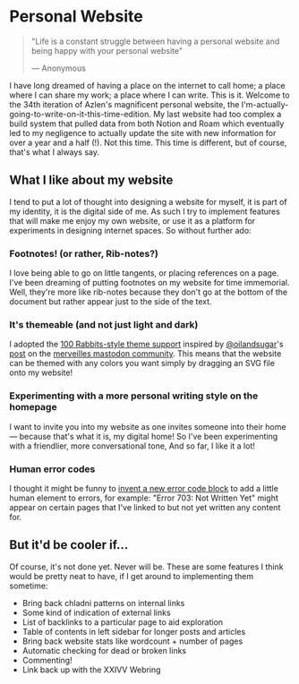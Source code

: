 # Personal Website

> "Life is a constant struggle between having a personal website and being happy with your personal website"
>
> — Anonymous

I have long dreamed of having a place on the internet to call home; a place where I can share my work; a place where I can write. This is it. Welcome to the 34th iteration of Azlen's magnificent personal website, the I'm-actually-going-to-write-on-it-this-time-edition. My last website had too complex a build system that pulled data from both Notion and Roam which eventually led to my negligence to actually update the site with new information for over a year and a half (!). Not this time. This time is different, but of course, that's what I always say.

## What I like about my website

I tend to put a lot of thought into designing a website for myself, it is part of my identity, it is the digital side of me. As such I try to implement features that will make me enjoy my own website, or use it as a platform for experiments in designing internet spaces. So without further ado:

### Footnotes! (or rather, Rib-notes?)

I love being able to go on little tangents, or placing references on a page. I've been dreaming of putting footnotes on my website for time immemorial. Well, they're more like rib-notes because they don't go at the bottom of the document but rather appear just to the side of the text.

### It's themeable (and not just light and dark)

I adopted the [100 Rabbits-style theme support](https://github.com/hundredrabbits/Themes) inspired by [@oilandsugar](https://github.com/oilandsugar)'s [post](https://merveilles.town/web/statuses/106655931886300641) on the [merveilles mastodon community](https://merveilles.town). This means that the website can be themed with any colors you want simply by dragging an SVG file onto my website!

### Experimenting with a more personal writing style on the homepage

I want to invite you into my website as one invites someone into their home — because that's what it is, my digital home! So I've been experimenting with a friendlier, more conversational tone, And so far, I like it a lot!

### Human error codes

I thought it might be funny to [invent a new error code block](https://twitter.com/azlenelza/status/1424528012582678531) to add a little human element to errors, for example: "Error 703: Not Written Yet" might appear on certain pages that I've linked to but not yet written any content for.

## But it'd be cooler if...

Of course, it's not done yet. Never will be. These are some features I think would be pretty neat to have, if I get around to implementing them sometime:

- Bring back chladni patterns on internal links
- Some kind of indication of external links
- List of backlinks to a particular page to aid exploration
- Table of contents in left sidebar for longer posts and articles
- Bring back website stats like wordcount + number of pages
- Automatic checking for dead or broken links
- Commenting!
- Link back up with the XXIVV Webring